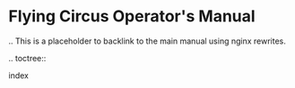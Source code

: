 Flying Circus Operator's Manual
===============================

.. This is a placeholder to backlink to the main manual using nginx rewrites.

.. toctree::

   index
